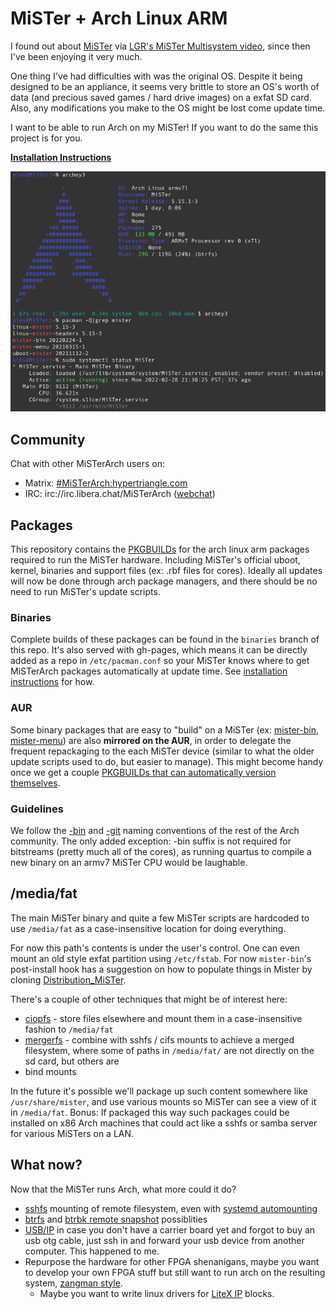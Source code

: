 # MiSTer + Arch Linux ARM

I found out about [MiSTer](https://github.com/MiSTer-devel/Main_MiSTer/wiki)
via [LGR's MiSTer Multisystem video](https://www.youtube.com/watch?v=qx45r-BRHxY),
since then I've been enjoying it very much.

One thing I've had difficulties with was the original OS. Despite it being
designed to be an appliance, it seems very brittle to store an OS's worth of
data (and precious saved games / hard drive images) on a exfat SD card.
Also, any modifications you make to the OS might be lost come update time.

I want to be able to run Arch on my MiSTer! If you want to do the same
this project is for you.

[**Installation Instructions**](INSTALL.md)

![Screenshot of a terminal with archey3, pacman package list and systemctl status MiSTer](doc/screenshot_ssh.png)

## Community

Chat with other MiSTerArch users on:

* Matrix: [#MiSTerArch:hypertriangle.com](https://matrix.to/#/#MiSTerArch:hypertriangle.com)
* IRC: irc://irc.libera.chat/MiSTerArch ([webchat](https://web.libera.chat/#MiSTerArch))

## Packages

This repository contains the [PKGBUILDs](https://wiki.archlinux.org/title/PKGBUILD)
for the arch linux arm packages required to run the MiSTer hardware. Including
MiSTer's official uboot, kernel, binaries and support files (ex: .rbf files for
cores). Ideally all updates will now be done through arch package managers,
and there should be no need to run MiSTer's update scripts.

### Binaries

Complete builds of these packages can be found in the `binaries`
branch of this repo. It's also served with gh-pages, which means it
can be directly added as a repo in `/etc/pacman.conf` so your MiSTer knows
where to get MiSTerArch packages automatically at update time. See
[installation instructions](INSTALL.md#repository-setup) for how.

### AUR
Some binary packages that are easy to "build" on a MiSTer (ex:
[mister-bin](https://aur.archlinux.org/packages/mister-bin),
[mister-menu](https://aur.archlinux.org/packages/mister-menu))
are also **mirrored on the AUR**, in order to delegate the frequent
repackaging to the each MiSTer device (similar to what the older
update scripts used to do, but easier to manage). This might become handy
once we get a couple [PKGBUILDs that can automatically version themselves](https://wiki.archlinux.org/title/VCS_package_guidelines#The_pkgver()_function).

### Guidelines
We follow the [-bin](https://wiki.archlinux.org/title/AUR_submission_guidelines#Rules_of_submission) and [-git](https://wiki.archlinux.org/title/VCS_package_guidelines#Guidelines) naming conventions of the rest of the Arch
community. The only added exception: -bin suffix is not required for bitstreams
(pretty much all of the cores), as running quartus to compile a new binary on
an armv7 MiSTer CPU would be laughable.

## /media/fat

The main MiSTer binary and quite a few MiSTer scripts are hardcoded to
use `/media/fat` as a case-insensitive location for doing everything.

For now this path's contents is under the user's control. One can even mount
an old style exfat partition using `/etc/fstab`. For now `mister-bin`'s
post-install hook has a suggestion on how to populate things in Mister by
cloning [Distribution_MiSTer](https://github.com/MiSTer-devel/Distribution_MiSTer).

There's a couple of other techniques that might be of interest here:

* [ciopfs](https://aur.archlinux.org/packages/ciopfs) - store files elsewhere
  and mount them in a case-insensitive fashion to `/media/fat`
* [mergerfs](https://aur.archlinux.org/packages/mergerfs) - combine with
  sshfs / cifs mounts to achieve a merged filesystem, where some of paths
  in `/media/fat/` are not directly on the sd card, but others are
* bind mounts

In the future it's possible we'll package up such content somewhere like
`/usr/share/mister`, and use various mounts so MiSTer can see a view of
it in `/media/fat`. Bonus: If packaged this way such packages could be
installed on x86 Arch machines that could act like a sshfs or samba server
for various MiSTers on a LAN.

## What now?

Now that the MiSTer runs Arch, what more could it do?

* [sshfs](https://wiki.archlinux.org/title/SSHFS) mounting of remote filesystem,
  even with [systemd automounting](https://wiki.archlinux.org/title/SSHFS#Automounting)
* [btrfs](https://wiki.archlinux.org/title/Btrfs) and
  [btrbk remote snapshot](https://github.com/digint/btrbk) possiblities
* [USB/IP](https://wiki.archlinux.org/title/USB/IP) in case you don't have a
  carrier board yet and forgot to buy an usb otg cable, just ssh in and
  forward your usb device from another computer. This happened to me.
* Repurpose the hardware for other FPGA shenanigans, maybe you want to develop
  your own FPGA stuff but still want to run arch on the resulting system,
  [zangman style](https://github.com/zangman/de10-nano/wiki).
    * Maybe you want to write linux drivers for
    [LiteX IP](https://github.com/enjoy-digital/litex) blocks.
